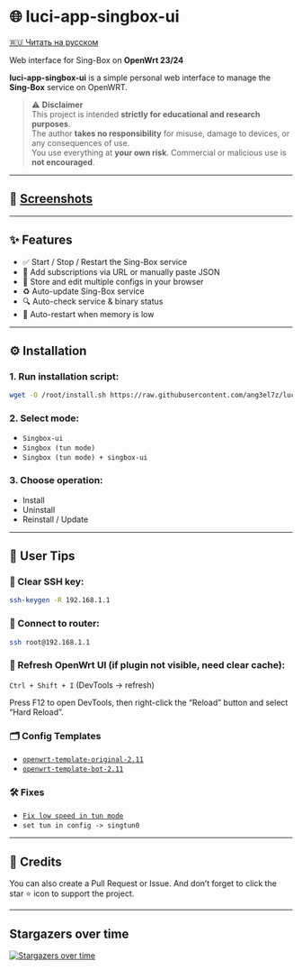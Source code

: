 # 🌐 luci-app-singbox-ui

[🇷🇺 Читать на русском](./README.ru.md)

Web interface for Sing-Box on **OpenWrt 23/24**

**luci-app-singbox-ui** is a simple personal web interface to manage the **Sing-Box** service on OpenWRT.

> ⚠️ **Disclaimer**  
> This project is intended **strictly for educational and research purposes**.  
> The author **takes no responsibility** for misuse, damage to devices, or any consequences of use.  
> You use everything at **your own risk**. Commercial or malicious use is **not encouraged**.

---

## 📸 [Screenshots](./preview.md)

---

## ✨ Features

- ✅ Start / Stop / Restart the Sing-Box service
- 🔧 Add subscriptions via URL or manually paste JSON
- 💾 Store and edit multiple configs in your browser
- ♻️ Auto-update Sing-Box service
- 🔍 Auto-check service & binary status
- 🧠 Auto-restart when memory is low

---

## ⚙️ Installation

### 1. Run installation script:
```bash
wget -O /root/install.sh https://raw.githubusercontent.com/ang3el7z/luci-app-singbox-ui/main/install.sh && chmod 0755 /root/install.sh && BRANCH="main" sh /root/install.sh
```

### 2. Select mode:
- `Singbox-ui`
- `Singbox (tun mode)`
- `Singbox (tun mode) + singbox-ui`

### 3. Choose operation:
- Install
- Uninstall
- Reinstall / Update

---

## 🧩 User Tips

### 🔑 Clear SSH key:
```bash
ssh-keygen -R 192.168.1.1
```

### 🛜 Connect to router:
```bash
ssh root@192.168.1.1
```

### 🔄 Refresh OpenWrt UI (if plugin not visible, need clear cache):
`Ctrl + Shift + I` (DevTools → refresh)

Press F12 to open DevTools, then right-click the “Reload” button and select “Hard Reload”.

### 🗂️ Config Templates

- [`openwrt-template-original-2.11`](https://raw.githubusercontent.com/ang3el7z/luci-app-singbox-ui/main/other/file/openwrt-template-original-openwrt_2.11.json)  
- [`openwrt-template-bot-2.11`](https://raw.githubusercontent.com/ang3el7z/luci-app-singbox-ui/main/other/file/openwrt-template-bot-openwrt_2.11.json)

### 🛠️ Fixes

- [`Fix low speed in tun mode`](https://github.com/ang3el7z/luci-app-singbox-ui/issues/1)
- `set tun in config -> singtun0`

---

## 🙏 Credits

You can also create a Pull Request or Issue. And don’t forget to click the star ⭐ icon to support the project.

---

## Stargazers over time

[![Stargazers over time](https://starchart.cc/ang3el7z/luci-app-singbox-ui.svg?variant=adaptive)](https://starchart.cc/ang3el7z/luci-app-singbox-ui)

